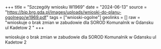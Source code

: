 +++
title = "Szczegóły wniosku W1969"
date = "2024-06-13"
source = "https://bip.brg.gda.pl/images/uploads/wnioski-do-planu-ogolnego/w1969.pdf"
tags = ["wnioski-ogolne"]
geolinks = []
raw = "wnioskuje o brak zmian w zabudowie dla SOROD Komunalnik w Gdansku ul Kadetow 2 "
+++

wnioskuje o brak zmian w zabudowie dla SOROD Komunalnik w Gdansku ul Kadetow
2




